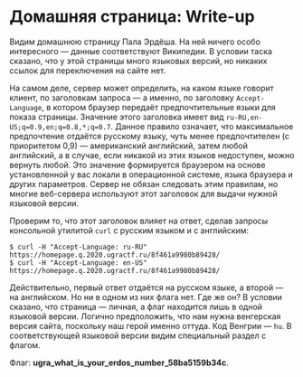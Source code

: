 # Домашняя страница: Write-up

Видим домашнюю страницу Пала Эрдёша. На ней ничего особо интересного — данные соответствуют Википедии. В условии таска сказано, что у этой страницы много языковых версий, но никаких ссылок для переключения на сайте нет.

На самом деле, сервер может определить, на каком языке говорит клиент, по заголовкам запроса — а именно, по заголовку `Accept-Language`, в котором браузер передаёт предпочтительные языки для показа страницы. Значение этого заголовка имеет вид `ru-RU,en-US;q=0.9,en;q=0.8,*;q=0.7`. Данное правило означает, что максимальное предпочтение отдаётся русскому языку, чуть менее предпочтителен (с приоритетом 0,9) — американский английский, затем любой английский, а в случае, если никакой из этих языков недоступен, можно вернуть любой. Это значение формируется браузером на основе установленной у вас локали в операционной системе, языка браузера и других параметров. Сервер не обязан следовать этим правилам, но многие веб-сервера используют этот заголовок для выдачи нужной языковой версии.

Проверим то, что этот заголовок влияет на ответ, сделав запросы консольной утилитой `curl` с русским языком и с английским:

```
$ curl -H "Accept-Language: ru-RU" https://homepage.q.2020.ugractf.ru/8f461a9980b89428/
$ curl -H "Accept-Language: en-US" https://homepage.q.2020.ugractf.ru/8f461a9980b89428/
```

Действительно, первый ответ отдаётся на русском языке, а второй — на английском. Но ни в одном из них флага нет. Где же он? В условии сказано, что страница — личная, а флаг находится лишь в одной языковой версии. Логично предположить, что нам нужна венгерская версия сайта, поскольку наш герой именно оттуда. Код Венгрии — `hu`. В соответствующей языковой версии видим специальный раздел с флагом.

Флаг: **ugra_what_is_your_erdos_number_58ba5159b34c**.
